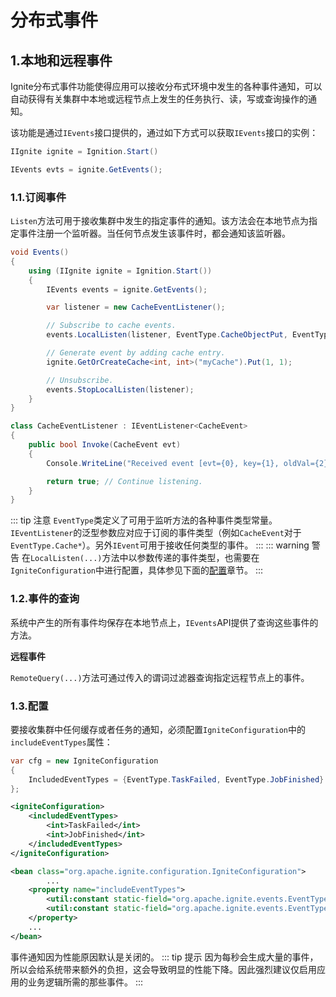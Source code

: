 # 分布式事件
## 1.本地和远程事件
Ignite分布式事件功能使得应用可以接收分布式环境中发生的各种事件通知，可以自动获得有关集群中本地或远程节点上发生的任务执行、读，写或查询操作的通知。

该功能是通过`IEvents`接口提供的，通过如下方式可以获取`IEvents`接口的实例：
```csharp
IIgnite ignite = Ignition.Start()

IEvents evts = ignite.GetEvents();
```
### 1.1.订阅事件
`Listen`方法可用于接收集群中发生的指定事件的通知。该方法会在本地节点为指定事件注册一个监听器。当任何节点发生该事件时，都会通知该监听器。
```csharp
void Events()
{
    using (IIgnite ignite = Ignition.Start())
    {
        IEvents events = ignite.GetEvents();

        var listener = new CacheEventListener();

        // Subscribe to cache events.
        events.LocalListen(listener, EventType.CacheObjectPut, EventType.CacheObjectRead);

        // Generate event by adding cache entry.
        ignite.GetOrCreateCache<int, int>("myCache").Put(1, 1);

        // Unsubscribe.
        events.StopLocalListen(listener);
    }
}

class CacheEventListener : IEventListener<CacheEvent>
{
    public bool Invoke(CacheEvent evt)
    {
        Console.WriteLine("Received event [evt={0}, key={1}, oldVal={2}, newVal={3}]", evt.Name, evt.Key, evt.OldValue, evt.NewValue);

        return true; // Continue listening.
    }
}
```
::: tip 注意
`EventType`类定义了可用于监听方法的各种事件类型常量。`IEventListener`的泛型参数应对应于订阅的事件类型（例如`CacheEvent`对于`EventType.Cache*`）。另外`IEvent`可用于接收任何类型的事件。
:::
::: warning 警告
在`LocalListen(...)`方法中以参数传递的事件类型，也需要在`IgniteConfiguration`中进行配置，具体参见下面的[配置](#_1-3-配置)章节。
:::
### 1.2.事件的查询
系统中产生的所有事件均保存在本地节点上，`IEvents`API提供了查询这些事件的方法。

**远程事件**

`RemoteQuery(...)`方法可通过传入的谓词过滤器查询指定远程节点上的事件。
### 1.3.配置
要接收集群中任何缓存或者任务的通知，必须配置`IgniteConfiguration`中的`includeEventTypes`属性：

<Tabs>
<Tab name="C#">

```csharp
var cfg = new IgniteConfiguration
{
    IncludedEventTypes = {EventType.TaskFailed, EventType.JobFinished}
};
```
</Tab>
<Tab name="app.config">

```xml
<igniteConfiguration>
    <includedEventTypes>
        <int>TaskFailed</int>
        <int>JobFinished</int>
    </includedEventTypes>
</igniteConfiguration>
```
</Tab>
<Tab name="Spring XML">

```xml
<bean class="org.apache.ignite.configuration.IgniteConfiguration">
 		...
    <property name="includeEventTypes">
        <util:constant static-field="org.apache.ignite.events.EventType.EVT_TASK_FAILED"/>
        <util:constant static-field="org.apache.ignite.events.EventType.EVT_JOB_FINISHED"/>
    </property>
  	...
</bean>
```
</Tab>
</Tabs>

事件通知因为性能原因默认是关闭的。
::: tip 提示
因为每秒会生成大量的事件，所以会给系统带来额外的负担，这会导致明显的性能下降。因此强烈建议仅启用应用的业务逻辑所需的那些事件。
:::
<RightPane/>